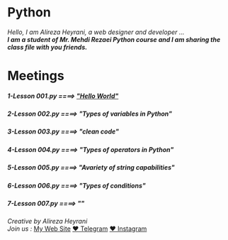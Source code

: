 # Python
*Hello, I am Alireza Heyrani, a web designer and developer ...*
<br>
***I am a student of Mr. Mehdi Rezaei Python course and I am sharing the class file with you friends.***

# Meetings
##### 1-Lesson 001.py    ====>    [*"Hello World"*](001)
##### 2-Lesson 002.py    ====>    *"Types of variables in Python"*
##### 3-Lesson 003.py    ====>    *"clean code"*
##### 4-Lesson 004.py    ====>    *"Types of operators in Python"*
##### 5-Lesson 005.py    ====>    *"Avariety of string capabilities"*
##### 6-Lesson 006.py    ====>    *"Types of conditions"*
##### 7-Lesson 007.py    ====>    *""*


*Creative by Alireza Heyrani*<br>
*Join us :* 
[My Web Site](https://alirezaheyrani.com)
[❤️ Telegram](https://t.me/Alirez_Heyrani)
[❤️ Instagram](https://instagram.com/heyranialireza77)
